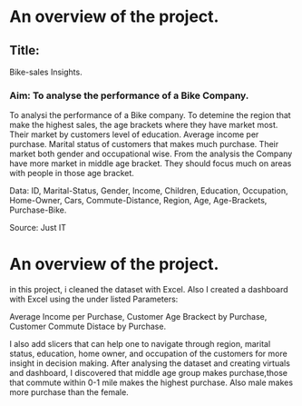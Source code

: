 # An overview of the project.
## Title: 
Bike-sales Insights.
### **Aim:** To analyse the performance of a Bike Company.
To analysi the performance of a Bike company. To detemine the region that make the highest sales, the age brackets where they have market most. Their market by customers level of education. Average income per purchase. Marital status of customers that makes much purchase. Their market both gender and occupational wise.
From the analysis the Company have more market in middle age bracket. They should focus much on areas with people in those age bracket.

Data: ID, Marital-Status, Gender, Income, Children, Education, Occupation, Home-Owner, Cars, Commute-Distance, Region, Age, Age-Brackets, Purchase-Bike.

Source: Just IT
# An overview of the project.


in this project, i cleaned the dataset with Excel. Also I created a dashboard with Excel using the under listed Parameters:

Average Income per Purchase,
Customer Age Brackect by Purchase,
Customer Commute Distace by Purchase.

 I also add slicers that can help one to navigate through region, marital status, education, home owner, and occupation of the customers for more insight in decision making.
After analysing the dataset and creating virtuals and dashboard, I discovered that middle age group makes purchase,those that commute within 0-1 mile makes the highest purchase. Also male makes more purchase than the female. 
